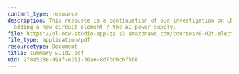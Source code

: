 ```yaml
---
content_type: resource
description: This resource is a continuation of our investigation on LRC circuits
  adding a new circuit element ? the AC power supply.
file: https://ol-ocw-studio-app-qa.s3.amazonaws.com/courses/8-02t-electricity-and-magnetism-spring-2005/278a528e99afe21130ae8d7bd0c6f568_summary_w11d2.pdf
file_type: application/pdf
resourcetype: Document
title: summary_w11d2.pdf
uid: 278a528e-99af-e211-30ae-8d7bd0c6f568
---
```

